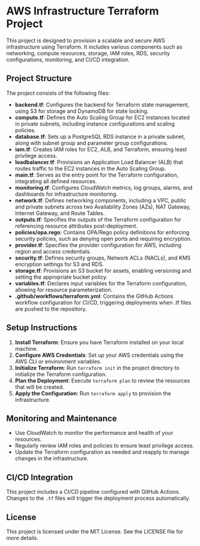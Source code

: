 # AWS Infrastructure Terraform Project

This project is designed to provision a scalable and secure AWS infrastructure using Terraform. It includes various components such as networking, compute resources, storage, IAM roles, RDS, security configurations, monitoring, and CI/CD integration.

## Project Structure

The project consists of the following files:

- **backend.tf**: Configures the backend for Terraform state management, using S3 for storage and DynamoDB for state locking.
- **compute.tf**: Defines the Auto Scaling Group for EC2 instances located in private subnets, including instance configurations and scaling policies.
- **database.tf**: Sets up a PostgreSQL RDS instance in a private subnet, along with subnet group and parameter group configurations.
- **iam.tf**: Creates IAM roles for EC2, ALB, and Terraform, ensuring least privilege access.
- **loadbalancer.tf**: Provisions an Application Load Balancer (ALB) that routes traffic to the EC2 instances in the Auto Scaling Group.
- **main.tf**: Serves as the entry point for the Terraform configuration, integrating all defined resources.
- **monitoring.tf**: Configures CloudWatch metrics, log groups, alarms, and dashboards for infrastructure monitoring.
- **network.tf**: Defines networking components, including a VPC, public and private subnets across two Availability Zones (AZs), NAT Gateway, Internet Gateway, and Route Tables.
- **outputs.tf**: Specifies the outputs of the Terraform configuration for referencing resource attributes post-deployment.
- **policies/opa.rego**: Contains OPA/Rego policy definitions for enforcing security policies, such as denying open ports and requiring encryption.
- **provider.tf**: Specifies the provider configuration for AWS, including region and access credentials.
- **security.tf**: Defines security groups, Network ACLs (NACLs), and KMS encryption settings for S3 and RDS.
- **storage.tf**: Provisions an S3 bucket for assets, enabling versioning and setting the appropriate bucket policy.
- **variables.tf**: Declares input variables for the Terraform configuration, allowing for resource parameterization.
- **.github/workflows/terraform.yml**: Contains the GitHub Actions workflow configuration for CI/CD, triggering deployments when .tf files are pushed to the repository.

## Setup Instructions

1. **Install Terraform**: Ensure you have Terraform installed on your local machine.
2. **Configure AWS Credentials**: Set up your AWS credentials using the AWS CLI or environment variables.
3. **Initialize Terraform**: Run `terraform init` in the project directory to initialize the Terraform configuration.
4. **Plan the Deployment**: Execute `terraform plan` to review the resources that will be created.
5. **Apply the Configuration**: Run `terraform apply` to provision the infrastructure.

## Monitoring and Maintenance

- Use CloudWatch to monitor the performance and health of your resources.
- Regularly review IAM roles and policies to ensure least privilege access.
- Update the Terraform configuration as needed and reapply to manage changes in the infrastructure.

## CI/CD Integration

This project includes a CI/CD pipeline configured with GitHub Actions. Changes to the `.tf` files will trigger the deployment process automatically.

## License

This project is licensed under the MIT License. See the LICENSE file for more details.